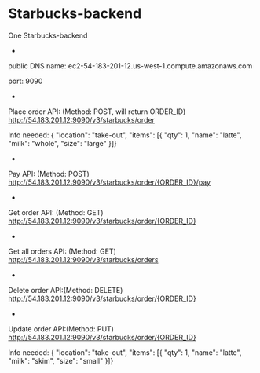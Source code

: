 # Starbucks-backend
One Starbucks-backend

-

public DNS name: ec2-54-183-201-12.us-west-1.compute.amazonaws.com

port: 9090

-

Place order API: (Method: POST, will return ORDER_ID)
http://54.183.201.12:9090/v3/starbucks/order

Info needed:
    { "location": "take-out",
      "items": [{
      "qty": 1,
      "name": "latte",
      "milk": "whole",
      "size": "large"
    }]}

-

Pay API: (Method: POST)
http://54.183.201.12:9090/v3/starbucks/order/{ORDER_ID}/pay

-

Get order API: (Method: GET)
http://54.183.201.12:9090/v3/starbucks/order/{ORDER_ID}

-

Get all orders API: (Method: GET)
http://54.183.201.12:9090/v3/starbucks/orders

-

Delete order API:(Method: DELETE)
http://54.183.201.12:9090/v3/starbucks/order/{ORDER_ID}

-

Update order API:(Method: PUT)
http://54.183.201.12:9090/v3/starbucks/order/{ORDER_ID}

Info needed:
    { "location": "take-out",
      "items": [{
      "qty": 1,
      "name": "latte",
      "milk": "skim",
      "size": "small"
    }]}
